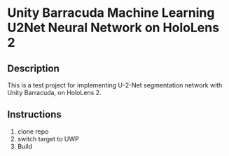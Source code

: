 # Unity Barracuda Machine Learning U2Net Neural Network on HoloLens 2  
## Description  
This is a test project for implementing U-2-Net segmentation network with Unity Barracuda, on HoloLens 2.  

## Instructions  
1. clone repo  
2. switch target to UWP  
3. Build  

